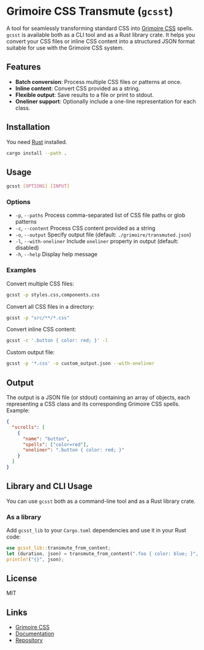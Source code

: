 # Grimoire CSS Transmute (`gcsst`)

A tool for seamlessly transforming standard CSS into [Grimoire CSS](https://github.com/persevie/grimoire-css) spells.  
`gcsst` is available both as a CLI tool and as a Rust library crate. It helps you convert your CSS files or inline CSS content into a structured JSON format suitable for use with the Grimoire CSS system.

## Features

- **Batch conversion**: Process multiple CSS files or patterns at once.
- **Inline content**: Convert CSS provided as a string.
- **Flexible output**: Save results to a file or print to stdout.
- **Oneliner support**: Optionally include a one-line representation for each class.

## Installation

You need [Rust](https://www.rust-lang.org/tools/install) installed.

```sh
cargo install --path .
```

## Usage

```sh
gcsst [OPTIONS] [INPUT]
```

### Options

- `-p`, `--paths` Process comma-separated list of CSS file paths or glob patterns
- `-c`, `--content` Process CSS content provided as a string
- `-o`, `--output` Specify output file (default: `./grimoire/transmuted.json`)
- `-l`, `--with-oneliner` Include `oneliner` property in output (default: disabled)
- `-h`, `--help` Display help message

### Examples

Convert multiple CSS files:

```sh
gcsst -p styles.css,components.css
```

Convert all CSS files in a directory:

```sh
gcsst -p "src/**/*.css"
```

Convert inline CSS content:

```sh
gcsst -c '.button { color: red; }' -l
```

Custom output file:

```sh
gcsst -p '*.css' -o custom_output.json --with-oneliner
```

## Output

The output is a JSON file (or stdout) containing an array of objects, each representing a CSS class and its corresponding Grimoire CSS spells. Example:

```json
{
  "scrolls": [
    {
      "name": "button",
      "spells": ["color=red"],
      "oneliner": ".button { color: red; }"
    }
  ]
}
```

## Library and CLI Usage

You can use `gcsst` both as a command-line tool and as a Rust library crate.

### As a library

Add `gcsst_lib` to your `Cargo.toml` dependencies and use it in your Rust code:

```rust
use gcsst_lib::transmute_from_content;
let (duration, json) = transmute_from_content(".foo { color: blue; }", false).unwrap();
println!("{}", json);
```

## License

MIT

## Links

- [Grimoire CSS](https://github.com/persevie/grimoire-css)
- [Documentation](https://docs.rs/grimoire-css-transmute)
- [Repository](https://github.com/persevie/grimoire-css-transmute)
